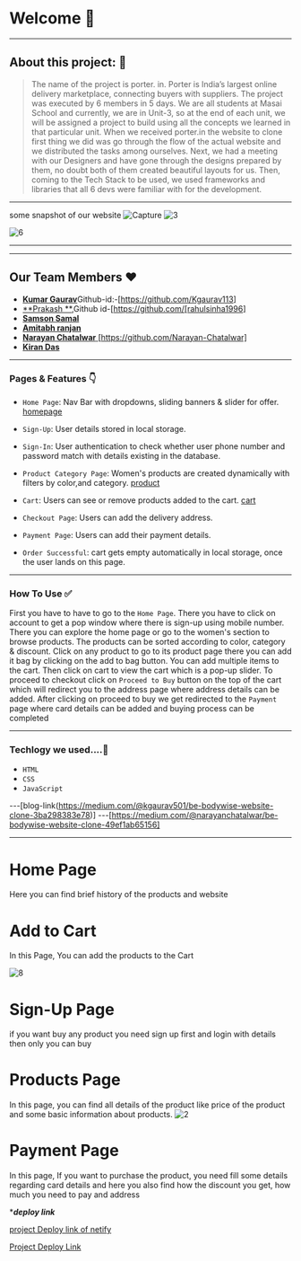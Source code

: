 
# Welcome 👋

---

## About this project: 🙌

> The name of the project is porter. in. Porter is India’s largest online delivery marketplace, connecting buyers with suppliers. The project was executed by 6 members in 5 days.
We are all students at Masai School and currently, we are in Unit-3, so at the end of each unit, we will be assigned a project to build using all the concepts we learned in that particular unit.
When we received porter.in the website to clone first thing we did was go through the flow of the actual website and we distributed the tasks among ourselves. Next, we had a meeting with our Designers and have gone through the designs prepared by them, no doubt both of them created beautiful layouts for us.
Then, coming to the Tech Stack to be used, we used frameworks and libraries that all 6 devs were familiar with for the development.
----

some snapshot of our website
![Capture](https://user-images.githubusercontent.com/99576535/155852317-211e4ae4-6231-44f8-ad3c-4b3dccc5b470.PNG)
![3](https://user-images.githubusercontent.com/99576535/155852324-65441a1e-fd89-4ad5-8c5e-ce3b430f189f.PNG)

![6](https://user-images.githubusercontent.com/99576535/155852345-c101d091-6cc0-4c68-8609-968cd6d75eaa.PNG)


---



---

## Our Team Members ❤️

- [**Kumar Gaurav**](https://www.linkedin.com/in/kgaurav501/)Github-id:-[https://github.com/Kgaurav113]
- [**Prakash **](https://www.linkedin.com/in/rahul-sinha-584a2694),Github id-[https://github.com/[rahulsinha1996]
- [**Samson Samal**](https://www.linkedin.com/in/samson-seemal-773637204/)
- [**Amitabh ranjan**]()
- [**Narayan Chatalwar** ](https://www.linkedin.com/in/narayan-chatalwar-09905121a/)[https://github.com/Narayan-Chatalwar]
- [**Kiran Das**](https://www.linkedin.com/in/kiran-das-324b8a1b6/)
---

### Pages & Features 👇

- `Home Page`: Nav Bar with dropdowns, sliding banners & slider for offer.
[homepage](https://miro.medium.com/max/700/1*xdpwa9zC-ZgJAzLJGIfKsg.png)
- `Sign-Up`: User details stored in local storage.
- `Sign-In`: User authentication to check whether user phone number and password match with details existing in the database.

- `Product Category Page`: Women's products are created dynamically with filters by color,and category.
[product](https://miro.medium.com/max/700/0*XBupkHHLHgwnNNcx.png)
- `Cart`: Users can see or remove products added to the cart.
[cart](https://miro.medium.com/max/326/0*sukr7N1gTHBd6702.png)
- `Checkout Page`: Users can add the delivery address.
- `Payment Page`: Users can add their payment details.
- `Order Successful`: cart gets empty automatically in local storage, once the user lands on this page.

---

### How To Use ✅

First you have to have to go to the `Home Page`. There you have to click on account to get a pop window where there is sign-up using mobile number.  There you can explore the home page or go to the women's section to browse products. The products can be sorted according to color,  category & discount. Click on any product to go to its product page there you can add it bag by clicking on the add to bag button. You can add multiple items to the cart. Then click on cart to view the cart which is a pop-up slider. To proceed to checkout click on `Proceed to Buy` button on the top of the cart which will redirect you to the address page where address details can be added. After clicking on proceed to buy we get redirected to the `Payment` page where card details can be added and buying process can be completed

---

### Techlogy we used....🔧

- `HTML`
- `CSS`
- `JavaScript`

---[blog-link(https://medium.com/@kgaurav501/be-bodywise-website-clone-3ba298383e78)]
---[https://medium.com/@narayanchatalwar/be-bodywise-website-clone-49ef1ab65156]



---

# Home Page
Here you can find brief history of the products and website
 
    



# Add to Cart
In this Page, You can add the products to the Cart

![8](https://user-images.githubusercontent.com/99576535/155852335-968e79db-6aa8-4fd3-9bbc-c4ab6a262091.PNG)




# Sign-Up Page
if you want buy any product you need sign up first and login with details then only you can buy





# Products Page
In this page, you can find all details of the product like price of the product and some basic information about products.
![2](https://user-images.githubusercontent.com/99576535/155852329-77e3749c-81b1-4621-ba1b-ca0bc5ffdbe6.PNG)



 # Payment Page
In this page, If you want to purchase the product, you need fill some details regarding card details and here you also find how the discount you get, how much you need to pay and address





****deploy link***

[project Deploy link of netify](https://gallant-jackson-573754.netlify.app/index.html)


[Project Deploy Link](https://github.com/rahulsinha1996/Project-Bebodywise)
